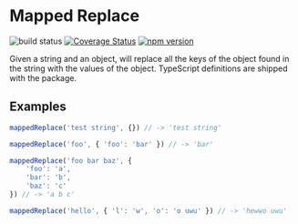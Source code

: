 # Mapped Replace
![build status](https://travis-ci.com/luvies/mapped-replace.svg?branch=master) [![Coverage Status](https://coveralls.io/repos/github/luvies/mapped-replace/badge.svg?branch=master)](https://coveralls.io/github/luvies/mapped-replace?branch=master) [![npm version](https://badge.fury.io/js/mapped-replace.svg)](https://www.npmjs.com/package/mapped-replace)

Given a string and an object, will replace all the keys of the object found in the string with the values of the object. TypeScript definitions are shipped with the package.

## Examples
```ts
mappedReplace('test string', {}) // -> 'test string'

mappedReplace('foo', { 'foo': 'bar' }) // -> 'bar'

mappedReplace('foo bar baz', {
    'foo': 'a',
    'bar': 'b',
    'baz': 'c'
}) // -> 'a b c'

mappedReplace('hello', { 'l': 'w', 'o': 'o uwu' }) // -> 'hewwo uwu'
```
